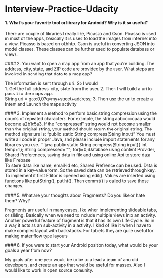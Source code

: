 # Interview-Practice-Udacity
####   1. What’s your favorite tool or library for Android? Why is it so useful?
<p>     There are couple of libraries I really like, Picasso and Gson. Picasso is used in most of the apps, basically it is used to load the images from internet into a view. Picasso is based on okhhtp. Gson is useful in converting JSON into model classes. These classes can be further used to populate database or views. </p>
####   2. You want to open a map app from an app that you’re building. The address, city, state, and ZIP code are provided by the user. What steps are involved in sending that data to a map app?
<p> The information is sent through uri. So I would<br>
1. Get the full address, city, state from the user.
2. Then I will build a uri to pass it to the maps app.<br>
  String uri =  geo:0,0?q=my+street+address;
3. Then use the uri to create a Intent and Launch the maps activity</p>
####   3. Implement a method to perform basic string compression using the counts of repeated characters. For example, the string aabcccccaaa would become a2b1c5a3. If the "compressed" string would not become smaller than the original string, your method should return the original string. The method signature is: “public static String compress(String input)” You must write all code in proper Java, and please include import statements for any libraries you use.
```java    
    public static String compress(String input){
        int temp=1,i;
        String compressed= "";
        for(i=0;i<input.length() - 1 ; i++) {
            if (input.charAt(i) == input.charAt(i + 1))
                temp++;
            else{
                compressed = compressed + input.charAt(i) + temp;
                temp = 1;
            }
        }
        compressed = compressed + input.charAt(i) +  temp;
        return compressed.length()<input.length()?compressed:input;
    }
    public static void main(String[] args) {
            System.out.println(Main.compress("abcd"));
    }
```
####   4. List and explain the differences between four different options you have for saving data while making an Android app. Pick one, and explain (without code) how you would implement it..
<p>Database using content Provider, Shared Preferences, saving data in file and using online Api to store data like Firebase<br>To store data like name, email-id etc, Shared Prefrence can be used. Data is stored in a key-value form. So the saved data can be retrieved through key. To implement it first Editor is opened using edit(). Values are inserted using functions like putString(), putInt(). Then commit() is called to save those changes.</p>
####   5. What are your thoughts about Fragments? Do you like or hate them? Why?
<p> Fragments are useful in many cases, like when implementing slideable tabs, or sliding. Basically when we need to include multiple views into an activity. Another powerful feature of fragment is that it has its own Life Cycle. So in a way it acts as an sub-activity in a activity.
I kind of like it when I have to make complex layout with backstacks. For tablets they are quite useful for making mater flow type layouts</p>
####   6. If you were to start your Android position today, what would be your goals a year from now?
<p>My goals after one year would be to be to a lead a team of android developers, and create an app that would be useful for masses. 
Also I would like to work in open source comunity.</p>
